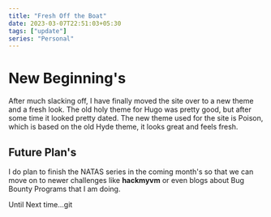 ```yaml
---
title: "Fresh Off the Boat"
date: 2023-03-07T22:51:03+05:30
tags: ["update"]
series: "Personal"
---
```


# New Beginning's

After much slacking off, I have finally moved the site over to a new theme and a fresh look. The old holy theme for Hugo was pretty good, but after some time it looked pretty dated. The new theme used for the site is Poison, which is based on the old Hyde theme, it looks great and feels fresh.

## Future Plan's

I do plan to finish the NATAS series in the coming month's so that we can move on to newer challenges like **hackmyvm** or even blogs about Bug Bounty Programs that I am doing.

Until Next time...git 